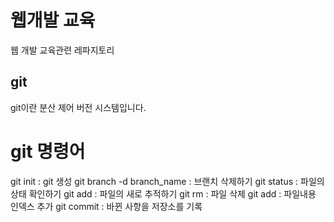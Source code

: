 # 웹개발 교육

웹 개발 교육관련 레파지토리

## git

git이란 분산 제어 버전 시스템입니다. 

# git 명령어

git init : git 생성
git branch -d branch_name : 브랜치 삭제하기
git status : 파일의 상태 확인하기
git add : 파일의 새로 추적하기
git rm : 파일 삭제
git add : 파일내용 인덱스 추가
git commit : 바뀐 사항을 저장소를 기록

